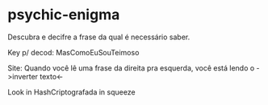 # psychic-enigma
Descubra e decifre a frase da qual é necessário saber.

Key p/ decod: MasComoEuSouTeimoso

Site: Quando você lê uma frase da direita pra esquerda, você está lendo o ->inverter texto<-

Look in HashCriptografada in squeeze
